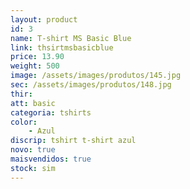 ```yaml
---
layout: product
id: 3
name: T-shirt MS Basic Blue
link: thsirtmsbasicblue
price: 13.90
weight: 500
image: /assets/images/produtos/145.jpg
sec: /assets/images/produtos/148.jpg
thir:
att: basic
categoria: tshirts
color:
    - Azul
discrip: tshirt t-shirt azul
novo: true
maisvendidos: true
stock: sim
---
```

